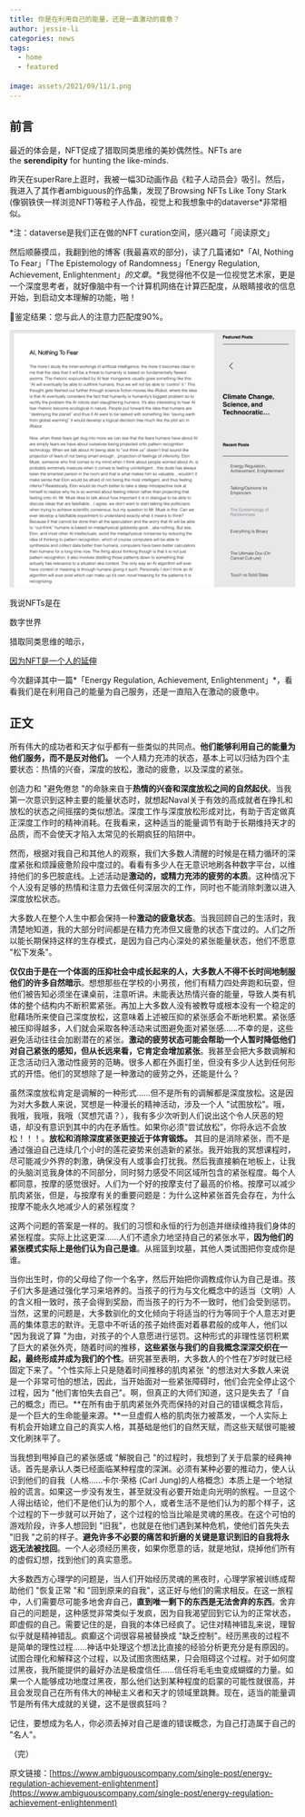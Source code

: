 ```yaml
---
title: 你是在利用自己的能量，还是一直激动的疲惫？
author: jessie-li
categories: news
tags:
  - home
  - featured
 
image: assets/2021/09/11/1.png
---
```

## 前言

最近的体会是，NFT促成了猎取同类思维的美妙偶然性。NFTs are the **serendipity** for hunting the like-minds.

昨天在superRare上逛时，我被一幅3D动画作品《粒子人动员会》吸引。然后，我进入了其作者ambiguous的作品集，发现了Browsing NFTs Like Tony Stark (像钢铁侠一样浏览NFT)等粒子人作品，视觉上和我想象中的dataverse*非常相似。

*注：dataverse是我们正在做的NFT curation空间，感兴趣可「阅读原文」


然后顺藤摸瓜，我翻到他的博客 (我最喜欢的部分)，读了几篇诸如*「AI, Nothing To Fear」「The Epistemology of Randomness」「Energy Regulation, Achievement, Enlightenment」*的文章*。*我觉得他不仅是一位视觉艺术家，更是一个深度思考者，就好像脑中有一个计算机网络在计算匹配度，从眼睛接收的信息开始，到启动文本理解的功能，啪！

👾鉴定结果：您与此人的注意力匹配度90%。

<div align=center><img src="/assets/2021/09/11/2.png"/></div>

我说NFTs是在

数字世界

猎取同类思维的暗示，

[因为NFT是一个人的延伸](http://mp.weixin.qq.com/s?__biz=MzU5NjQxNzQ3Mw==&mid=2247486278&idx=1&sn=b53a5b381ddac60d5c67e730ed66cf75&chksm=fe6245e8c915ccfe02aaddfa7fbc40df85c77409b4a2a93dd93bd7272e8eaa54aa731c269bd0&scene=21#wechat_redirect)

今次翻译其中一篇*「Energy Regulation, Achievement, Enlightenment」*，看看我们是在利用自己的能量为自己服务，还是一直陷入在激动的疲惫中。

## 正文

所有伟大的成功者和天才似乎都有一些类似的共同点。**他们能够利用自己的能量为他们服务，而不是反对他们。** 一个人精力充沛的状态，基本上可以归结为四个主要状态：热情的兴奋，深度的放松，激动的疲惫，以及深度的紧张。

创造力和 "避免倦怠 "的命脉来自于**热情的兴奋和深度放松之间的自然起伏**。当我第一次意识到这种主要的能量状态时，就想起Naval关于有效的高成就者在挣扎和放松的状态之间摇摆的类似想法。深度工作与深度放松形成对比，有助于否定做真正深度工作时的精神消耗。在我看来，这种适当的能量调节有助于长期维持天才的品质，而不会使天才陷入太常见的长期疯狂的陷阱中。

然而，根据对我自己和其他人的观察，我们大多数人清醒的时候是在精力循环的深度紧张和烦躁疲惫阶段中度过的。看看有多少人在无意识地刷各种数字平台，以维持他们的多巴胺底线。上述活动是**激动的，或精力充沛的疲劳的本质**。这种情况下个人没有足够的热情和注意力去做任何深层次的工作，同时也不能消除刺激以进入深度放松状态。

大多数人在整个人生中都会保持一种**激动的疲惫状态**。当我回顾自己的生活时，我清楚地知道，我的大部分时间都是在精力充沛但又疲惫的状态下度过的。人们之所以能长期保持这样的生存模式，是因为自己内心深处的紧张能量状态，他们不愿意 "松下发条"。

**仅仅由于是在一个体面的压抑社会中成长起来的人，大多数人不得不长时间地制服他们的许多自然暗示**。想想那些在学校的小男孩，他们有精力四处奔跑和玩耍，但他们被告知必须坐在课桌前，注意听讲。未能表达热情兴奋的能量，导致人类有机体的整个结构内不断积累紧张。再加上大多数人没有被教导或根本没有一个稳定的慰藉场所来使自己深度放松，这意味着上述被压抑的紧张感会不断地积累。紧张感被压抑得越多，人们就会采取各种活动来试图避免面对紧张感......不幸的是，这些避免活动往往会加剧潜在的紧张。**激动的疲劳状态可能会帮助一个人暂时降低他们对自己紧张的感知，但从长远来看，它肯定会增加紧张**。我甚至会把大多数调解和正念活动归入激动性疲劳的范畴。很多人都在外面打坐，但没有多少人达到任何形式的开悟。他们的冥想除了是一种激动的疲劳之外，还能是什么？

虽然深度放松肯定是调解的一种形式......但不是所有的调解都是深度放松。这是因为对大多数人来说，冥想是一种漫长的精神活动，涉及一个人 "试图放松"。哦，我哦，我哦，我哦（冥想咒语？），我有多少次听到人们说出这个令人厌恶的短语，却没有意识到其中的内在矛盾性。如果你必须“尝试放松”，你将永远不会放松！！！。**放松和消除深度紧张更接近于体育锻炼。** 其目的是消除紧张，而不是通过强迫自己连续几个小时的莲花姿势来创造新的紧张。我开始我的冥想课程时，尽可能减少外界的刺激，确保没有人或事会打扰我。然后我直接躺在地板上，让我的头脑浏览我身体的不同部分，同时努力感受不同区域所包含的紧张程度。每个人都同意，按摩的感觉很好。人们为一个好的按摩支付了最高的价格。按摩可以减少肌肉紧张，但是，与按摩有关的重要问题是：为什么这种紧张首先会存在，为什么按摩不能永久地减少人的紧张程度？

这两个问题的答案是一样的。我们的习惯和永恒的行为创造并继续维持我们身体的紧张程度。实际上比这更深......人们不遗余力地坚持自己的紧张水平，**因为他们的紧张模式实际上是他们认为自己是谁**。从摇篮到坟墓，其他人类试图把你变成你是谁。

当你出生时，你的父母给了你一个名字，然后开始把你调教成你认为自己是谁。孩子们大多是通过强化学习来培养的。当孩子的行为与文化概念中的适当（文明）人的含义相一致时，孩子会得到奖励，而当孩子的行为不一致时，他们会受到惩罚。当然，这里的问题是，大多数驯化的文化倾向于将适当的行为等同于个人意志对更高的集体意志的默许。无意中不听话的孩子始终面对着暴君般的成年人，他们以 "因为我说了算 "为由，对孩子的个人意愿进行惩罚。这种形式的非理性惩罚积累了巨大的紧张外壳，随着时间的推移，**这些紧张与我们的自我概念深深交织在一起，最终形成并成为我们的个性**。研究甚至表明，大多数人的个性在7岁时就已经固定下来了。"个性实际上只是随着时间推移的肌肉紧张 "的想法对大多数人来说是一个非常可怕的想法，因此，当开始面对一些紧张障碍时，他们会完全停止这个过程，因为 "他们害怕失去自己"。啊，但真正的大师们知道，这只是失去了「自己的概念」而已。**在所有由于肌肉紧张外壳而保持的对自己的错误概念背后，是一个巨大的生命能量来源。**一旦虚假人格的肌肉张力被蒸发，一个人实际上有机会开始建立自己的真实人格，其基础是他们的自然天赋，而这些天赋很可能被文化刷抹平了。

当我想到甩掉自己的紧张感或 "解脱自己 "的过程时，我想到了关于启蒙的经典神话。首先是承认人类已经面临某种程度的深渊。必须有某种必要的推动力，使人认识到他们的自我（人格......卡尔·荣格 (Carl Jung)的人格概念）本质上是一个地狱般的谎言。如果这一步没有发生，甚至就没有必要开始走向光明的旅程。一旦这个人得出结论，他们不是他们认为的那个人，或者生活不是他们认为的那个样子，这个过程的下一步就可以开始了，这个过程的恰当比喻是灵魂的黑夜。在这个可怕的游戏阶段，许多人想回到 "旧我"，也就是在他们遇到某种危机，使他们首先失去 "旧我 "之前的样子。**避免许多不必要的痛苦和折磨的关键是意识到旧的自我将永远无法被找回**。一个人必须经历黑夜，如果你愿意的话，就是地狱，烧掉他们所有的虚假幻想，找到他们的真实意愿。

大多数西方心理学的问题是，当人们开始经历灵魂的黑夜时，心理学家被训练成帮助他们 "恢复正常 "和 "回到原来的自我"，这正好与他们的需求相反。在这一旅程中，人们需要尽可能多地舍弃自己，**直到唯一剩下的东西是无法舍弃的东西**。舍弃自己的问题是，这种感觉非常类似于发疯，因为自我渴望回到它认为的正常状态，即虚假的自己。需要记住的是，自我的本体已经疯了。记住对精神错乱来说，理智似乎就是精神错乱。疯癫这个词很容易被替换成 "缺乏控制"。经历黑夜的过程不是简单的理性过程......神话中处理这个想法比直接的经验分析更充分是有原因的。试图合理化和解释这个过程，以及试图贪图结果，只会阻碍这个过程。对于如何度过黑夜，我所能提供的最好办法是极度信任......信任将毛毛虫变成蝴蝶的力量。如果一个人能够成功地度过黑夜，那么他们达到某种程度的启蒙的可能性就很高，并且会发现自己在所有伟大的神秘主义者和天才的领域里跳舞。现在，适当的能量调节是所有伟大成就的关键，这不是很疯狂吗？

记住，要想成为名人，你必须丢掉对自己是谁的错误概念，为自己打造属于自己的 "名人"。

（完）

原文链接：[https://www.ambiguouscompany.com/single-post/energy-regulation-achievement-enlightenment](https://www.ambiguouscompany.com/single-post/energy-regulation-achievement-enlightenment)

